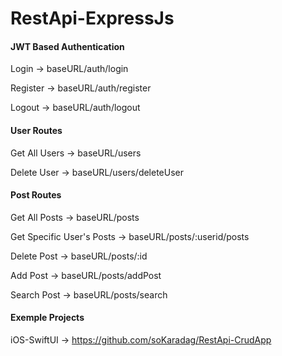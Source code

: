 # RestApi-ExpressJs

#### JWT Based Authentication

Login -> baseURL/auth/login

Register -> baseURL/auth/register

Logout -> baseURL/auth/logout


#### User Routes

Get All Users -> baseURL/users

Delete User -> baseURL/users/deleteUser

#### Post Routes

Get All Posts -> baseURL/posts

Get Specific User's Posts -> baseURL/posts/:userid/posts

Delete Post -> baseURL/posts/:id

Add Post -> baseURL/posts/addPost

Search Post -> baseURL/posts/search

#### Exemple Projects

iOS-SwiftUI -> https://github.com/soKaradag/RestApi-CrudApp
